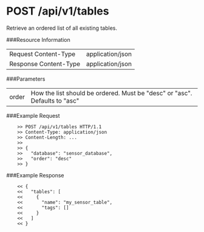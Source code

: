 POST /api/v1/tables
==========================

Retrieve an ordered list of all existing tables.

###Resource Information
<table class='http_api'>
  <tr>
    <td>Request Content-Type</td>
    <td>application/json</td>
  </tr>
  <tr>
    <td>Response Content-Type</td>
    <td>application/json</td>
  </tr>
</table>

###Parameters
<table class='http_api'>
  <tr>
    <td>order</td>
    <td>How the list should be ordered. Must be "desc" or "asc". Defaults to "asc"</td>
  </tr>
</table>

###Example Request

        >> POST /api/v1/tables HTTP/1.1
        >> Content-Type: application/json
        >> Content-Length: ...
        >>
        >> {
        >>   "database": "sensor_database",
        >>   "order": "desc"
        >> }


###Example Response

        << {
        <<   "tables": [
        <<     {
        <<       "name": "my_sensor_table",
        <<       "tags": []
        <<     }
        <<   ]
        << }
